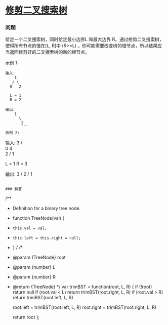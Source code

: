 # [修剪二叉搜索树](https://leetcode-cn.com/problems/trim-a-binary-search-tree)

### 问题

给定一个二叉搜索树，同时给定最小边界L 和最大边界 R。通过修剪二叉搜索树，使得所有节点的值在[L, R]中 (R>=L) 。你可能需要改变树的根节点，所以结果应当返回修剪好的二叉搜索树的新的根节点。

示例 1:

```
输入:
    1
   / \
  0   2

  L = 1
  R = 2

输出:
    1
      \
       2
       ```
示例 2:

```
输入:
    3
   / \
  0   4
   \
    2
   /
  1

  L = 1
  R = 3

输出:
      3
     /
   2
  /
 1
 ```

### 解答

```
/**
 * Definition for a binary tree node.
 * function TreeNode(val) {
 *     this.val = val;
 *     this.left = this.right = null;
 * }
 */
/**
 * @param {TreeNode} root
 * @param {number} L
 * @param {number} R
 * @return {TreeNode}
 */
var trimBST = function(root, L, R) {
    if (!root) return null
    if (root.val < L) return trimBST(root.right, L, R)
    if (root.val > R) return trimBST(root.left, L, R)

    root.left = trimBST(root.left, L, R)
    root.right = trimBST(root.right, L, R)

    return root
};
```
